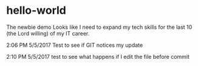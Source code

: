 # hello-world
The newbie demo
Looks like I need to expand my tech skills for the last 10 (the Lord willing) of my IT career.

2:06 PM 5/5/2017
Test to see if GIT notices my update

2:10 PM 5/5/2017
test to see what happens if I edit the file before commit


